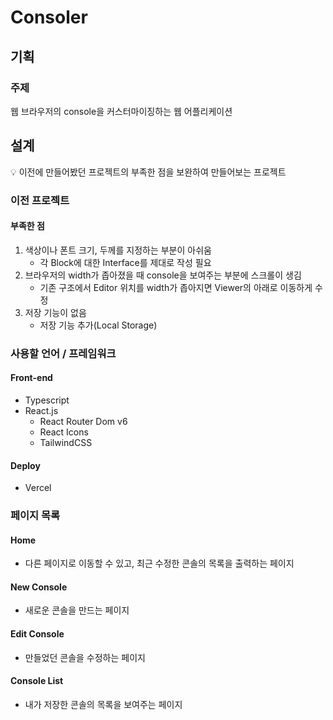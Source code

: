 # Consoler

## 기획

### 주제

웹 브라우저의 console을 커스터마이징하는 웹 어플리케이션

## 설계

<aside>
💡 이전에 만들어봤던 프로젝트의 부족한 점을 보완하여 만들어보는 프로젝트

</aside>

### 이전 프로젝트

#### 부족한 점

1. 색상이나 폰트 크기, 두께를 지정하는 부분이 아쉬움
	- 각 Block에 대한 Interface를 제대로 작성 필요
2. 브라우저의 width가 좁아졌을 때 console을 보여주는 부분에 스크롤이 생김
	- 기존 구조에서 Editor 위치를 width가 좁아지면 Viewer의 아래로 이동하게 수정
3. 저장 기능이 없음
	- 저장 기능 추가(Local Storage)

### 사용할 언어 / 프레임워크

#### Front-end

- Typescript
- React.js
	- React Router Dom v6
	- React Icons
	- TailwindCSS

#### Deploy

- Vercel

### 페이지 목록

#### Home

- 다른 페이지로 이동할 수 있고, 최근 수정한 콘솔의 목록을 출력하는 페이지

#### New Console

- 새로운 콘솔을 만드는 페이지

#### Edit Console

- 만들었던 콘솔을 수정하는 페이지

#### Console List

- 내가 저장한 콘솔의 목록을 보여주는 페이지